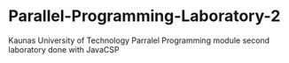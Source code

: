 # Parallel-Programming-Laboratory-2
Kaunas University of Technology Parralel Programming module second laboratory done with JavaCSP
